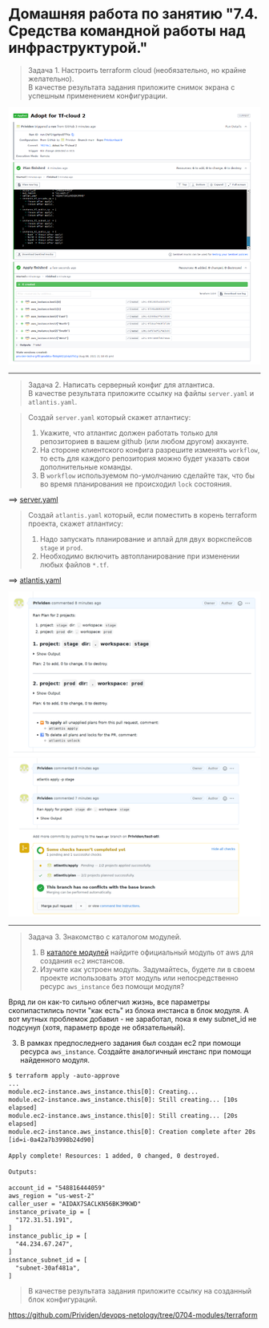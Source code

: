 # Домашняя работа по занятию "7.4. Средства командной работы над инфраструктурой."

> Задача 1. Настроить terraform cloud (необязательно, но крайне желательно).  
В качестве результата задания приложите снимок экрана с успешным применением конфигурации.

![](07-04-tfc.png)

---
> Задача 2. Написать серверный конфиг для атлантиса.  
В качестве результата приложите ссылку на файлы `server.yaml` и `atlantis.yaml`.

> Создай `server.yaml` который скажет атлантису:
> 1. Укажите, что атлантис должен работать только для репозиториев в вашем github (или любом другом) аккаунте.
> 1. На стороне клиентского конфига разрешите изменять `workflow`, то есть для каждого репозитория можно 
будет указать свои дополнительные команды. 
> 1. В `workflow` используемом по-умолчанию сделайте так, что бы во время планирования не происходил `lock` состояния.

==> [server.yaml](server.yaml)

> Создай `atlantis.yaml` который, если поместить в корень terraform проекта, скажет атлантису:
> 1. Надо запускать планирование и аплай для двух воркспейсов `stage` и `prod`.
> 1. Необходимо включить автопланирование при изменении любых файлов `*.tf`.

==> [atlantis.yaml](https://github.com/Prividen/test-atl/blob/main/atlantis.yaml)

![](07-04-atl-plan.png)
![](07-04-atl-apply.png)

---
> Задача 3. Знакомство с каталогом модулей. 
> 1. В [каталоге модулей](https://registry.terraform.io/browse/modules) найдите официальный модуль от aws для создания
`ec2` инстансов. 
> 2. Изучите как устроен модуль. Задумайтесь, будете ли в своем проекте использовать этот модуль или непосредственно 
ресурс `aws_instance` без помощи модуля?

Вряд ли он как-то сильно облегчил жизнь, все параметры скопипастились почти "как есть" из блока инстанса в блок модуля. 
А вот мутных проблемок добавил - не заработал, пока я ему subnet_id не подсунул (хотя, параметр вроде не обязательный).

3. В рамках предпоследнего задания был создан ec2 при помощи ресурса `aws_instance`. 
Создайте аналогичный инстанс при помощи найденного модуля.
   
```
$ terraform apply -auto-approve
...
module.ec2-instance.aws_instance.this[0]: Creating...
module.ec2-instance.aws_instance.this[0]: Still creating... [10s elapsed]
module.ec2-instance.aws_instance.this[0]: Still creating... [20s elapsed]
module.ec2-instance.aws_instance.this[0]: Creation complete after 20s [id=i-0a42a7b3998b24d90]

Apply complete! Resources: 1 added, 0 changed, 0 destroyed.

Outputs:

account_id = "548816444059"
aws_region = "us-west-2"
caller_user = "AIDAX7SACLKN56BK3MKWD"
instance_private_ip = [
  "172.31.51.191",
]
instance_public_ip = [
  "44.234.67.247",
]
instance_subnet_id = [
  "subnet-30af481a",
]
```

> В качестве результата задания приложите ссылку на созданный блок конфигураций.

https://github.com/Prividen/devops-netology/tree/0704-modules/terraform

